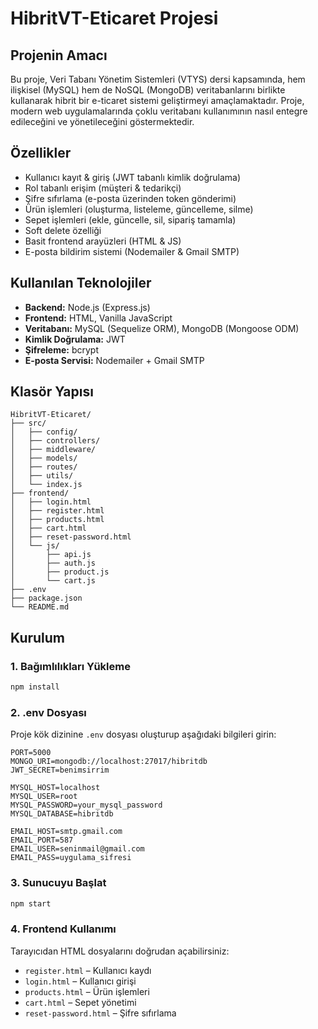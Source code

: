 # HibritVT-Eticaret Projesi

## Projenin Amacı

Bu proje, Veri Tabanı Yönetim Sistemleri (VTYS) dersi kapsamında, hem ilişkisel (MySQL) hem de NoSQL (MongoDB) veritabanlarını birlikte kullanarak hibrit bir e-ticaret sistemi geliştirmeyi amaçlamaktadır. Proje, modern web uygulamalarında çoklu veritabanı kullanımının nasıl entegre edileceğini ve yönetileceğini göstermektedir.

## Özellikler

- Kullanıcı kayıt & giriş (JWT tabanlı kimlik doğrulama)
- Rol tabanlı erişim (müşteri & tedarikçi)
- Şifre sıfırlama (e-posta üzerinden token gönderimi)
- Ürün işlemleri (oluşturma, listeleme, güncelleme, silme)
- Sepet işlemleri (ekle, güncelle, sil, sipariş tamamla)
- Soft delete özelliği
- Basit frontend arayüzleri (HTML & JS)
- E-posta bildirim sistemi (Nodemailer & Gmail SMTP)

## Kullanılan Teknolojiler

- **Backend:** Node.js (Express.js)
- **Frontend:** HTML, Vanilla JavaScript
- **Veritabanı:** MySQL (Sequelize ORM), MongoDB (Mongoose ODM)
- **Kimlik Doğrulama:** JWT
- **Şifreleme:** bcrypt
- **E-posta Servisi:** Nodemailer + Gmail SMTP

## Klasör Yapısı

```
HibritVT-Eticaret/
├── src/
│   ├── config/
│   ├── controllers/
│   ├── middleware/
│   ├── models/
│   ├── routes/
│   ├── utils/
│   └── index.js
├── frontend/
│   ├── login.html
│   ├── register.html
│   ├── products.html
│   ├── cart.html
│   ├── reset-password.html
│   └── js/
│       ├── api.js
│       ├── auth.js
│       ├── product.js
│       └── cart.js
├── .env
├── package.json
└── README.md
```

## Kurulum

### 1. Bağımlılıkları Yükleme

```bash
npm install
```

### 2. .env Dosyası

Proje kök dizinine `.env` dosyası oluşturup aşağıdaki bilgileri girin:

```
PORT=5000
MONGO_URI=mongodb://localhost:27017/hibritdb
JWT_SECRET=benimsirrim

MYSQL_HOST=localhost
MYSQL_USER=root
MYSQL_PASSWORD=your_mysql_password
MYSQL_DATABASE=hibritdb

EMAIL_HOST=smtp.gmail.com
EMAIL_PORT=587
EMAIL_USER=seninmail@gmail.com
EMAIL_PASS=uygulama_sifresi
```

### 3. Sunucuyu Başlat

```bash
npm start
```

### 4. Frontend Kullanımı

Tarayıcıdan HTML dosyalarını doğrudan açabilirsiniz:

- `register.html` – Kullanıcı kaydı
- `login.html` – Kullanıcı girişi
- `products.html` – Ürün işlemleri
- `cart.html` – Sepet yönetimi
- `reset-password.html` – Şifre sıfırlama

